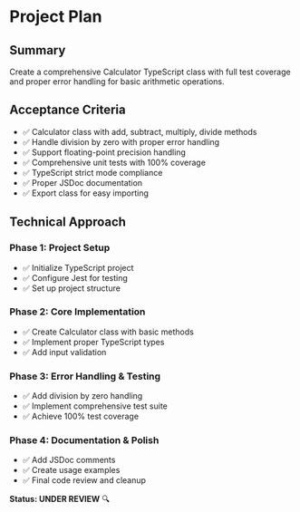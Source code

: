 # Project Plan

## Summary

Create a comprehensive Calculator TypeScript class with full test coverage and proper error handling for basic arithmetic operations.

## Acceptance Criteria

- ✅ Calculator class with add, subtract, multiply, divide methods
- ✅ Handle division by zero with proper error handling
- ✅ Support floating-point precision handling
- ✅ Comprehensive unit tests with 100% coverage
- ✅ TypeScript strict mode compliance
- ✅ Proper JSDoc documentation
- ✅ Export class for easy importing

## Technical Approach

### Phase 1: Project Setup

- ✅ Initialize TypeScript project
- ✅ Configure Jest for testing
- ✅ Set up project structure

### Phase 2: Core Implementation

- ✅ Create Calculator class with basic methods
- ✅ Implement proper TypeScript types
- ✅ Add input validation

### Phase 3: Error Handling & Testing

- ✅ Add division by zero handling
- ✅ Implement comprehensive test suite
- ✅ Achieve 100% test coverage

### Phase 4: Documentation & Polish

- ✅ Add JSDoc comments
- ✅ Create usage examples
- ✅ Final code review and cleanup

**Status: UNDER REVIEW** 🔍